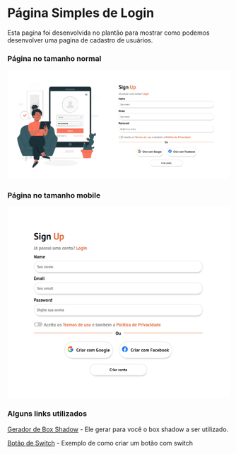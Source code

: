 # Página Simples de Login

Esta pagina foi desenvolvida no plantão para mostrar como podemos desenvolver uma pagina de cadastro de usuários.

### Página no tamanho normal
![Página no modelo normal](https://raw.githubusercontent.com/evertonfigueiredo/page-login-html-css/main/Pagina-normal.png)

### Página no tamanho mobile
![Página no modelo mobile](https://raw.githubusercontent.com/evertonfigueiredo/page-login-html-css/main/Pagina-mobile.png)

### Alguns links utilizados

[Gerador de Box Shadow](https://www.cssmatic.com/box-shadow) - Ele gerar para você o box shadow a ser utilizado.

[Botão de Switch](https://www.w3schools.com/howto/howto_css_switch.asp) - Exemplo de como criar um botão com switch

